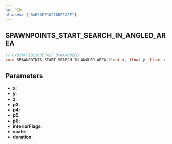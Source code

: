 ```yaml
---
ns: PED
aliases: ["0xB2AFF10216DEFA2F"]
---
```

## SPAWNPOINTS_START_SEARCH_IN_ANGLED_AREA

```c
// 0xB2AFF10216DEFA2F 0x4AAD0ECB
void SPAWNPOINTS_START_SEARCH_IN_ANGLED_AREA(float x, float y, float z, float p3, float p4, float p5, float p6, int interiorFlags, float scale, int duration);
```

## Parameters
* **x**: 
* **y**: 
* **z**: 
* **p3**: 
* **p4**: 
* **p5**: 
* **p6**: 
* **interiorFlags**: 
* **scale**: 
* **duration**: 

